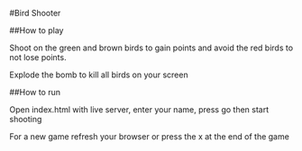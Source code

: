 #Bird Shooter

##How to play

Shoot on the green and brown birds to gain points and avoid the red birds to not lose points.

Explode the bomb to kill all birds on your screen

##How to run

Open index.html with live server, enter your name, press go then start shooting

For a new game refresh your browser or press the x at the end of the game
